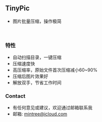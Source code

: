
## TinyPic
- 图片批量压缩，操作极简
<br>

### <green>特性
- 自动扫描目录，一键压缩
- 压缩速度快
- 高压缩率，原始文件首次压缩减小60~90%
- 压缩后图片效果好
- 解放双手，节省工作时间

### <green>Contact
- 有任何意见或建议，欢迎通过邮箱联系我
- 邮箱: mintree@icloud.com

<head>
    <link rel="stylesheet" type="text/css" href="../../style/style.css">
</head>